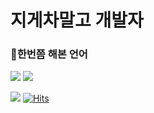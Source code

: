 # 지게차말고 개발자
### :hammer:한번쯤 해본 언어

<img src="https://img.icons8.com/material/48/000000/python-file.png"/> <img src="https://img.icons8.com/metro/52/000000/c-plus-plus.png"/>


![](https://img.shields.io/github/followers/wonderfulhuman?label=taehee&style=social)
[![Hits](https://hits.seeyoufarm.com/api/count/incr/badge.svg?url=https%3A%2F%2Fgithub.com%2Fwonderfulhuman&count_bg=%23001AFF&title_bg=%23FF0000&icon=redux.svg&icon_color=%23000000&title=hits&edge_flat=false)](https://hits.seeyoufarm.com)

